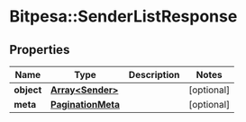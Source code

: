 # Bitpesa::SenderListResponse

## Properties
Name | Type | Description | Notes
------------ | ------------- | ------------- | -------------
**object** | [**Array&lt;Sender&gt;**](Sender.md) |  | [optional] 
**meta** | [**PaginationMeta**](PaginationMeta.md) |  | [optional] 


